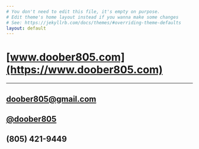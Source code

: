 ```yaml
---
# You don't need to edit this file, it's empty on purpose.
# Edit theme's home layout instead if you wanna make some changes
# See: https://jekyllrb.com/docs/themes/#overriding-theme-defaults
layout: default
---
```


# [www.doober805.com](https://www.doober805.com)
---
## [doober805@gmail.com](mailto:doober805.gmail.com)

## [<i class="fab fa-instagram"></i> @doober805](https://www.instagram.com/doober805/)

## (805) 421-9449
